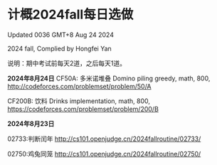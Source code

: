 # 计概2024fall每日选做

Updated 0036 GMT+8 Aug 24 2024



2024 fall, Complied by Hongfei Yan

说明：期中考试前每天2道，之后每天1道。



**2024年8月24日**
CF50A: 多米诺堆叠 Domino piling
greedy, math, 800, http://codeforces.com/problemset/problem/50/A

CF200B: 饮料 Drinks
implementation, math, 800, https://codeforces.com/problemset/problem/200/B



**2024年8月23日**

02733:判断闰年
http://cs101.openjudge.cn/2024fallroutine/02733/

02750:鸡兔同笼
http://cs101.openjudge.cn/2024fallroutine/02750/
